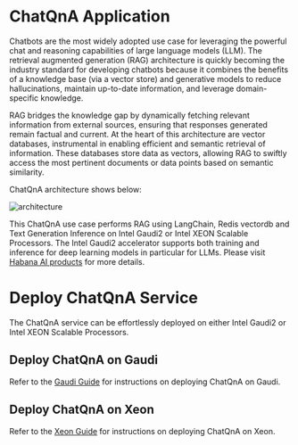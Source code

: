 # ChatQnA Application

Chatbots are the most widely adopted use case for leveraging the powerful chat and reasoning capabilities of large language models (LLM). The retrieval augmented generation (RAG) architecture is quickly becoming the industry standard for developing chatbots because it combines the benefits of a knowledge base (via a vector store) and generative models to reduce hallucinations, maintain up-to-date information, and leverage domain-specific knowledge.

RAG bridges the knowledge gap by dynamically fetching relevant information from external sources, ensuring that responses generated remain factual and current. At the heart of this architecture are vector databases, instrumental in enabling efficient and semantic retrieval of information. These databases store data as vectors, allowing RAG to swiftly access the most pertinent documents or data points based on semantic similarity.

ChatQnA architecture shows below:

![architecture](https://i.imgur.com/lLOnQio.png)

This ChatQnA use case performs RAG using LangChain, Redis vectordb and Text Generation Inference on Intel Gaudi2 or Intel XEON Scalable Processors. The Intel Gaudi2 accelerator supports both training and inference for deep learning models in particular for LLMs. Please visit [Habana AI products](https://habana.ai/products) for more details.

# Deploy ChatQnA Service

The ChatQnA service can be effortlessly deployed on either Intel Gaudi2 or Intel XEON Scalable Processors.

## Deploy ChatQnA on Gaudi

Refer to the [Gaudi Guide](./docker-composer/gaudi/README.md) for instructions on deploying ChatQnA on Gaudi.

## Deploy ChatQnA on Xeon

Refer to the [Xeon Guide](./docker-composer/xeon/README.md) for instructions on deploying ChatQnA on Xeon.
